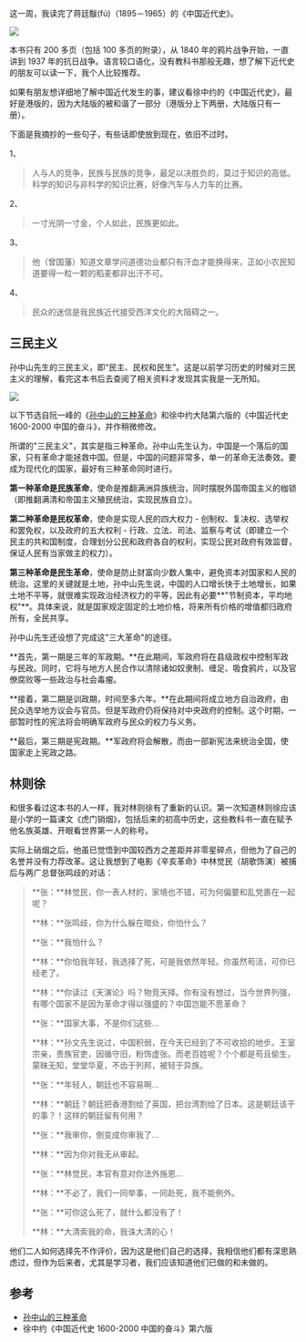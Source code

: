 这一周，我读完了蒋廷黻(fú)（1895－1965）的《中国近代史》。

![](https://resource.ethsonliu.com/image/20200323_01.jpeg)

本书只有 200 多页（包括 100 多页的附录），从 1840 年的鸦片战争开始，一直讲到 1937 年的抗日战争。语言较口语化，没有教科书那般无趣，想了解下近代史的朋友可以读一下，我个人比较推荐。

如果有朋友想详细地了解中国近代发生的事，建议看徐中约的《中国近代史》，最好是港版的，因为大陆版的被和谐了一部分（港版分上下两册，大陆版只有一册）。

下面是我摘抄的一些句子，有些话即使放到现在，依旧不过时。

1、

>人与人的竞争，民族与民族的竞争，最足以决胜负的，莫过于知识的高低。科学的知识与非科学的知识比赛，好像汽车与人力车的比赛。

2、

>一寸光阴一寸金，个人如此，民族更如此。

3、

>他（曾国藩）知道文章学问道德功业都只有汗血才能换得来，正如小农民知道要得一粒一颗的稻麦都非出汗不可。

4、

>民众的迷信是我民族近代接受西洋文化的大阻碍之一。

## 三民主义

孙中山先生的三民主义，即“民主、民权和民生”。这是以前学习历史的时候对三民主义的理解，看完这本书后去查阅了相关资料才发现其实我是一无所知。

![](https://resource.ethsonliu.com/image/20200323_02.jpg)

以下节选自阮一峰的《[孙中山的三种革命](http://www.ruanyifeng.com/blog/2011/02/three_kinds_of_chinese_revolution.html)》和徐中约大陆第六版的《中国近代史 1600-2000 中国的奋斗》，并作稍微修改。

所谓的"三民主义"，其实是指三种革命。孙中山先生认为，中国是一个落后的国家，只有革命才能拯救中国。但是，中国的问题非常多，单一的革命无法奏效。要成为现代化的国家，最好有三种革命同时进行。

**第一种革命是民族革命**，使命是推翻满洲异族统治，同时摆脱外国帝国主义的枷锁（即推翻满清和帝国主义殖民统治，实现民族自立）。

**第二种革命是民权革命**，使命是实现人民的四大权力 - 创制权、复决权、选举权和罢免权，以及政府的五大权利 - 行政、立法、司法、监察与考试（即建立一个民主的共和国制度，合理划分公民和政府各自的权利，实现公民对政府有效监督，保证人民有当家做主的权力）。

**第三种革命是民生革命**，使命是防止财富向少数人集中，避免资本对国家和人民的统治。这里的关键就是土地，孙中山先生说，中国的人口增长快于土地增长，如果土地不平等，就很难实现政治经济权力的平等，因此有必要**"节制资本，平均地权"**。具体来说，就是国家规定固定的土地价格，将来所有价格的增值都归政府所有，全民共享。

孙中山先生还设想了完成这"三大革命"的途径。

**首先，第一期是三年的军政期。**在此期间，军政府将在县级政权中控制军政与民政。同时，它将与地方人民合作以清除诸如奴隶制、缠足、吸食鸦片，以及官僚腐败等一些政治与社会毒瘤。

**接着，第二期是训政期，时间至多六年。**在此期间将成立地方自治政府，由民众选举地方议会与官员。但是军政府仍将保持对中央政府的控制。这个时期，一部暂时性的宪法将会明确军政府与民众的权力与义务。

**最后，第三期是宪政期。**军政府将会解散，而由一部新宪法来统治全国，使国家走上宪政之路。

## 林则徐

和很多看过这本书的人一样，我对林则徐有了重新的认识。第一次知道林则徐应该是小学的一篇课文《虎门销烟》，包括后来的初高中历史，这些教科书一直在赋予他名族英雄、开眼看世界第一人的称号。

实际上硝烟之后，他虽已觉悟到中国较西方之差距并非零星碎点，但他为了自己的名誉并没有力荐改革。这让我想到了电影《辛亥革命》中林觉民（胡歌饰演）被捕后与两广总督张鸣歧的对话：

>**张：**林觉民，你一表人材的，家境也不错，可为何偏要和乱党裹在一起呢？
>
>**林：**张鸣歧，你为什么躲在暗处，你怕什么？
>
>**张：**我怕什么？
>
>**林：**你怕我年轻，我选择了死，可是我依然年轻。你虽然苟活，可你已经老了。
>
>**林：**你读过《天演论》吗？物竞天择。你有没有想过，当今世界列强，有哪个国家不是因为革命才得以强盛的？中国岂能不思革命？
>
>**张：**国家大事，不是你们这些...
>
>**林：**孙文先生说过，中国积弱，在今天已经到了不可收拾的地步。王室宗亲，贵族官吏，因循守旧，粉饰虚张。而老百姓呢？个个都是苟且偷生，蒙昧无知，堂堂华夏，不齿于列邦，被轻于异族。
>
>**张：**年轻人，朝廷也不容易啊...
>
>**林：**朝廷？朝廷把香港割给了英国，把台湾割给了日本。这是朝廷该干的事？！这样的朝廷留有何用？
>
>**张：**我审你，倒变成你审我了...
>
>**林：**因为你对我无从审起。
>
>**张：**林觉民，本官有意对你法外施恩...
>
>**林：**不必了，我们一同举事，一同赴死，我不能例外。
>
>**张：**可你这么死了，就什么都没有了！
>
>**林：**大清索我的命，我诛大清的心！

他们二人如何选择先不作评价，因为这是他们自己的选择，我相信他们都有深思熟虑过，但作为后来者，尤其是学习者，我们应该知道他们已做的和未做的。

## 参考

- [孙中山的三种革命](http://www.ruanyifeng.com/blog/2011/02/three_kinds_of_chinese_revolution.html)
- 徐中约《中国近代史 1600-2000 中国的奋斗》第六版